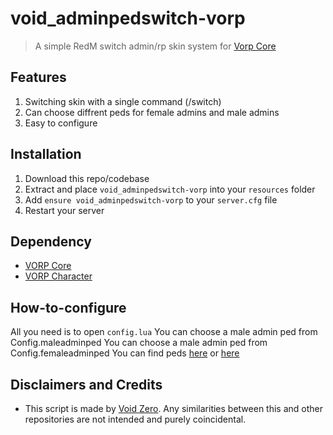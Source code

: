 # void_adminpedswitch-vorp

> A simple RedM switch admin/rp skin system for [Vorp Core](http://docs.vorpcore.com:3000/)

## Features
1. Switching skin with a single command (/switch)
2. Can choose diffrent peds for female admins and male admins
3. Easy to configure

## Installation
1. Download this repo/codebase
2. Extract and place `void_adminpedswitch-vorp` into your `resources` folder
3. Add `ensure void_adminpedswitch-vorp` to your `server.cfg` file
4. Restart your server

## Dependency
- [VORP Core](https://github.com/VORPCORE/vorp-core-lua)
- [VORP Character](https://github.com/VORPCORE/VORP-Character)

## How-to-configure
All you need is to open `config.lua`
You can choose a male admin ped from Config.maleadminped
You can choose a male admin ped from Config.femaleadminped
You can find peds [here](https://git.niflheimgames.com/ng/RedM_Human_Ped_Models/wiki/Human-Ped-Models) or [here](https://wildfired.de/wiki/index.php?title=PEDS)

## Disclaimers and Credits
  - This script is made by [Void Zero](https://github.com/VoidZero69). Any similarities between this and other repositories are not intended and purely coincidental.
